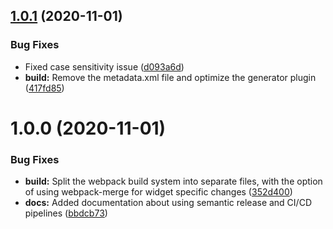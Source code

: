 ## [1.0.1](https://github.com/ptc-iot-sharing/ThingworxDemoWebpackWidget/compare/v1.0.0...v1.0.1) (2020-11-01)


### Bug Fixes

* Fixed case sensitivity issue ([d093a6d](https://github.com/ptc-iot-sharing/ThingworxDemoWebpackWidget/commit/d093a6d694ff38114580c69b6405565da03630a6))
* **build:** Remove the metadata.xml file and optimize the generator plugin ([417fd85](https://github.com/ptc-iot-sharing/ThingworxDemoWebpackWidget/commit/417fd8539663ff87ed25e80ec84e756d3b30fabf))

# 1.0.0 (2020-11-01)


### Bug Fixes

* **build:** Split the webpack build system into separate files, with the option of using webpack-merge for widget specific changes ([352d400](https://github.com/ptc-iot-sharing/ThingworxDemoWebpackWidget/commit/352d4006d325d2d1481e4c54ea5d93887ddf67a9))
* **docs:** Added documentation about using semantic release and CI/CD pipelines ([bbdcb73](https://github.com/ptc-iot-sharing/ThingworxDemoWebpackWidget/commit/bbdcb73982c3ed8b639f06f9128d730f0ea707d6))
